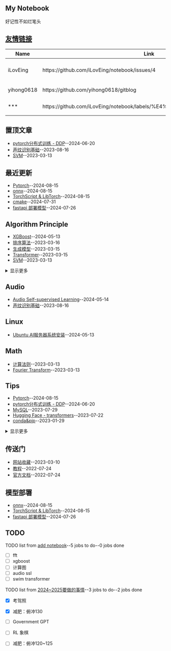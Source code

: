 ## My Notebook
好记性不如烂笔头

## [友情链接](https://github.com/iLovEing/notebook/issues/4)
<table>
<thead>
<tr>
<th>Name</th>
<th>Link</th>
<th>Desc</th>
</tr>
</thead>
<tbody>
<tr>
<td>iLovEing</td>
<td>https://github.com/iLovEing/notebook/issues/4</td>
<td>友情连接issue</td>
</tr>
<tr>
<td>yihong0618</td>
<td>https://github.com/yihong0618/gitblog</td>
<td>blog来源</td>
</tr>
<tr>
<td>***</td>
<td>https://github.com/iLovEing/notebook/labels/%E4%BC%A0%E9%80%81%E9%97%A8</td>
<td>传送门</td>
</tr>
</tbody>
</table>

## 置顶文章
- [pytorch分布式训练 - DDP](https://github.com/iLovEing/notebook/issues/32)--2024-06-20
- [声纹识别基础](https://github.com/iLovEing/notebook/issues/23)--2023-08-16
- [SVM](https://github.com/iLovEing/notebook/issues/15)--2023-03-13
## 最近更新
- [Pytorch](https://github.com/iLovEing/notebook/issues/38)--2024-08-15
- [onnx](https://github.com/iLovEing/notebook/issues/37)--2024-08-15
- [TorchScript & LibTorch](https://github.com/iLovEing/notebook/issues/36)--2024-08-15
- [cmake](https://github.com/iLovEing/notebook/issues/34)--2024-07-31
- [fastapi 部署模型](https://github.com/iLovEing/notebook/issues/33)--2024-07-26
## Algorithm Principle
- [XGBoost](https://github.com/iLovEing/notebook/issues/28)--2024-05-13
- [排序算法](https://github.com/iLovEing/notebook/issues/20)--2023-03-16
- [生成模型](https://github.com/iLovEing/notebook/issues/19)--2023-03-15
- [Transformer](https://github.com/iLovEing/notebook/issues/18)--2023-03-15
- [SVM](https://github.com/iLovEing/notebook/issues/15)--2023-03-13
<details><summary>显示更多</summary>

- [Linear Regression](https://github.com/iLovEing/notebook/issues/14)--2023-03-13
- [clustering](https://github.com/iLovEing/notebook/issues/9)--2023-03-09
</details>

## Audio
- [Audio Self-supervised Learning](https://github.com/iLovEing/notebook/issues/30)--2024-05-14
- [声纹识别基础](https://github.com/iLovEing/notebook/issues/23)--2023-08-16
## Linux
- [Ubuntu AI服务器系统安装](https://github.com/iLovEing/notebook/issues/29)--2024-05-13
## Math
- [计算法则](https://github.com/iLovEing/notebook/issues/12)--2023-03-13
- [Fourier Transform](https://github.com/iLovEing/notebook/issues/11)--2023-03-13
## Tips
- [Pytorch](https://github.com/iLovEing/notebook/issues/38)--2024-08-15
- [pytorch分布式训练 - DDP](https://github.com/iLovEing/notebook/issues/32)--2024-06-20
- [MySQL](https://github.com/iLovEing/notebook/issues/22)--2023-07-29
- [Hugging Face - transformers](https://github.com/iLovEing/notebook/issues/21)--2023-07-22
- [conda&pip](https://github.com/iLovEing/notebook/issues/8)--2023-01-29
<details><summary>显示更多</summary>

- [Git](https://github.com/iLovEing/notebook/issues/3)--2022-07-23
</details>

## 传送门
- [网站收藏](https://github.com/iLovEing/notebook/issues/10)--2023-03-10
- [教程](https://github.com/iLovEing/notebook/issues/6)--2022-07-24
- [官方文档](https://github.com/iLovEing/notebook/issues/5)--2022-07-24
## 模型部署
- [onnx](https://github.com/iLovEing/notebook/issues/37)--2024-08-15
- [TorchScript & LibTorch](https://github.com/iLovEing/notebook/issues/36)--2024-08-15
- [fastapi 部署模型](https://github.com/iLovEing/notebook/issues/33)--2024-07-26
## TODO
TODO list from [add notebook](https://github.com/iLovEing/notebook/issues/27)--5 jobs to do--0 jobs done
- [ ] fft
- [ ] xgboost
- [ ] 计算图
- [ ] audio ssl
- [ ] swim transformer

TODO list from [2024~2025要做的事情](https://github.com/iLovEing/notebook/issues/26)--3 jobs to do--2 jobs done
- [x] 考驾照
- [x] 减肥：俯冲130
- [ ] Government GPT
- [ ] RL 象棋
- [ ] 减肥：俯冲120~125

